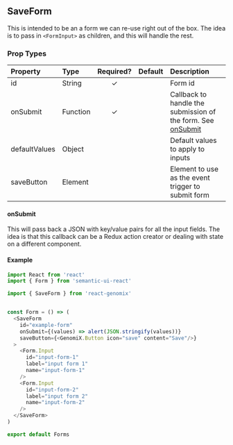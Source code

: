 SaveForm
------------------

This is intended to be an a form we can re-use right out of the box.  The idea is to pass in `<FormInput>` as children, and this will handle the rest.

### Prop Types

| Property | Type | Required? | Default | Description |
|:---|:---|:---:|:---|:---|
| id | String | ✓ |  | Form id |
| onSubmit | Function | ✓ |  | Callback to handle the submission of the form. See [onSubmit](#onsubmit) |
| defaultValues | Object |  |  | Default values to apply to inputs |
| saveButton | Element |  |  | Element to use as the event trigger to submit form |


#### onSubmit

This will pass back a JSON with key/value pairs for all the input fields.  The idea is that this callback can be a Redux action creator or dealing with state on a different component.

#### Example

```javascript
import React from 'react'
import { Form } from 'semantic-ui-react'

import { SaveForm } from 'react-genomix'


const Form = () => (
  <SaveForm
    id="example-form"
    onSubmit={(values) => alert(JSON.stringify(values))}
    saveButton={<GenomiX.Button icon="save" content="Save"/>}
  >
    <Form.Input
      id="input-form-1"
      label="input form 1"
      name="input-form-1"
    />
    <Form.Input
      id="input-form-2"
      label="input form 2"
      name="input-form-2"
    />
  </SaveForm>
)

export default Forms
````
